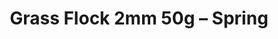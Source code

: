 ---
layout: product
title: "Grass Flock 2mm 50g – Spring"
price: "700" 
desc: "Statička trava"
img_path: "/assets/img/MSC21.jpg"
brand: "ModelScene"
available: true
special_offer: false
new: true
soon: false
cat: "080000"
subcat: "080300"
subsubcat: "0N/A"
sifra: "MSC21"
popular: false
---
